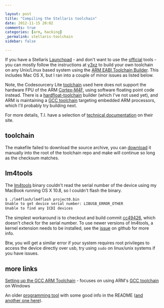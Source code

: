 ```yaml
---

layout: post
title: "Compiling the Stellaris toolchain"
date: 2012-11-15 20:02
comments: true
categories: [arm, hacking]
_permalink: stellaris-toolchain
sidebar: false

---
```


If you have a Stellaris [Launchpad] - and don't want to use the [official] tools - you can mostly follow the instructions at [y3xz] to build your own toolchain on any Unix/Linux based system using the [ARM EABI Toolchain Builder][EABI].  This includes Mac OS X, but I ran into a couple of minor issues as listed below.

[Stellaris]: http://www.ti.com/product/lm4f120h5qr
[Launchpad]: http://www.ti.com/ww/en/launchpad/stellaris_head.html
[y3xz]: http://blog.y3xz.com/blog/2012/10/29/an-open-toolchain-for-the-ti-stellaris/
[official]: http://www.ti.com/tool/SW-EK-LM4F120XL
[EABI]: https://github.com/jsnyder/arm-eabi-toolchain

Note, the Codesourcery Lite [toolchain][mentor] used here does not support the hardware FPU of the ARM [Cortex-M4F], using software floating point code instead.  There is a [hardfloat-toolchain] builder (which I've not used yet), and ARM is maintaining a [GCC toolchain][launchpad.net] targeting embedded ARM processors, which I'll probably try building next.

For more details, T.I. have a selection of [technical documentation][Stellaris] on their site.


[Cortex-M4F]: http://en.wikipedia.org/wiki/ARM_Cortex-M#Cortex-M4
[launchpad.net]: https://launchpad.net/gcc-arm-embedded/+download
[hardfloat-toolchain]: https://github.com/prattmic/arm-cortex-m4-hardfloat-toolchain


## toolchain

The makefile failed to download the source archive, you can [download] it manually into the root of the toolchain repo and make will continue so long as the checksum matches.

[mentor]: http://www.mentor.com/embedded-software/sourcery-tools/sourcery-codebench/editions/lite-edition

[download]: https://sourcery.mentor.com/GNUToolchain/package10384/public/arm-none-eabi/arm-2012.03-56-arm-none-eabi.src.tar.bz2

[mylink]: https://sourcery.mentor.com/GNUToolchain/subscription3053?lite=arm&lite=ARM&signature=4-1352914385-0-81777d693584c1d30acc48c7abaf41235a1766c3


## lm4tools

The [lm4tools] binary couldn't read the serial number of the device using my MacBook running OS X 10.8, so I couldn't flash the binary.

``` sh
$ ./lm4flash/lm4flash project0.bin
Unable to get device serial number: LIBUSB_ERROR_OTHER
Unable to find any ICDI devices
```

The simplest workaround is to checkout and build commit [cc49426], which doesn't check for the serial number.  To use newer versions of lm4tools, a kernel extension needs to be installed, see the [issue] on github for more info.

Btw, you will get a similar error if your system requires root privileges to access the device directly over usb, try using `sudo` on linux/unix systems if you have issues.

[lm4tools]: https://github.com/utzig/lm4tools
[issue]: https://github.com/utzig/lm4tools/issues/8
[cc49426]: https://github.com/utzig/lm4tools/commit/cc49426081


## more links

[Setting up the GCC ARM Toolchain](http://hertaville.com/2012/05/28/gcc-arm-toolchain-stm32f0discovery/) - focuses on using ARM's [GCC toolchain][launchpad.net] on Windows

An older [programming tool](https://github.com/texane/stlink) with some good info in the README ([and another one here](https://github.com/utzig/icdiflasher)).

